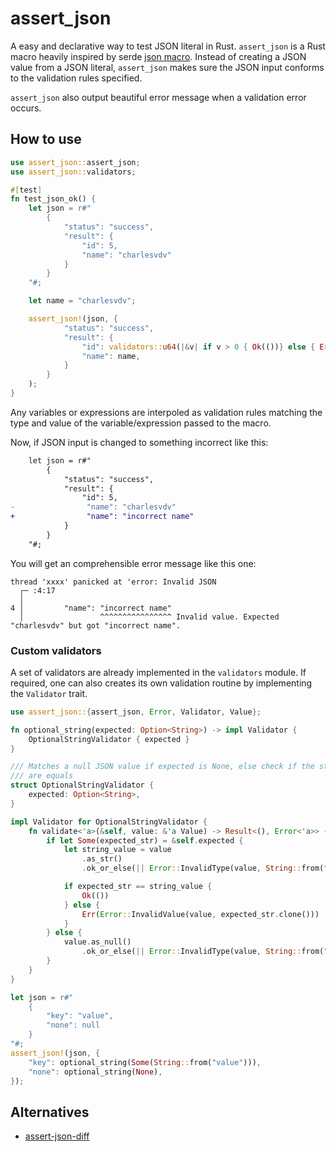 # assert_json

A easy and declarative way to test JSON literal in Rust.
`assert_json` is a Rust macro heavily inspired by serde [json macro](https://docs.serde.rs/serde_json/macro.json.html).
Instead of creating a JSON value from a JSON literal, `assert_json` makes sure
the JSON input conforms to the validation rules specified.

`assert_json` also output beautiful error message when a validation error occurs.

## How to use

```rust
use assert_json::assert_json;
use assert_json::validators;

#[test]
fn test_json_ok() {
    let json = r#"
        {
            "status": "success",
            "result": {
                "id": 5,
                "name": "charlesvdv"
            }
        }
    "#;

    let name = "charlesvdv";

    assert_json!(json, {
            "status": "success",
            "result": {
                "id": validators::u64(|&v| if v > 0 { Ok(())} else { Err(String::from("id should be greater than 0")) }),
                "name": name,
            }
        }
    );
}
```

Any variables or expressions are interpoled as validation rules matching the type and value
of the variable/expression passed to the macro.

Now, if JSON input is changed to something incorrect like this:

```diff
    let json = r#"
        {
            "status": "success",
            "result": {
                "id": 5,
-                "name": "charlesvdv"
+                "name": "incorrect name"
            }
        }
    "#;
```

You will get an comprehensible error message like this one:

```
thread 'xxxx' panicked at 'error: Invalid JSON
  ┌─ :4:17
  │
4 │         "name": "incorrect name"
  │                 ^^^^^^^^^^^^^^^^ Invalid value. Expected "charlesvdv" but got "incorrect name".
```

### Custom validators

A set of validators are already implemented in the `validators` module.
If required, one can also creates its own validation routine by implementing the `Validator` trait.

```rust
use assert_json::{assert_json, Error, Validator, Value};

fn optional_string(expected: Option<String>) -> impl Validator {
    OptionalStringValidator { expected }
}

/// Matches a null JSON value if expected is None, else check if the strings
/// are equals
struct OptionalStringValidator {
    expected: Option<String>,
}

impl Validator for OptionalStringValidator {
    fn validate<'a>(&self, value: &'a Value) -> Result<(), Error<'a>> {
        if let Some(expected_str) = &self.expected {
            let string_value = value
                .as_str()
                .ok_or_else(|| Error::InvalidType(value, String::from("string")))?;

            if expected_str == string_value {
                Ok(())
            } else {
                Err(Error::InvalidValue(value, expected_str.clone()))
            }
        } else {
            value.as_null()
                .ok_or_else(|| Error::InvalidType(value, String::from("null")))
        }
    }
}

let json = r#"
    {
        "key": "value",
        "none": null
    }
"#;
assert_json!(json, {
    "key": optional_string(Some(String::from("value"))),
    "none": optional_string(None),
});
```

## Alternatives

- [assert-json-diff](https://github.com/davidpdrsn/assert-json-diff)